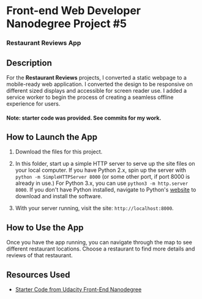 # Front-end Web Developer Nanodegree Project #5

### Restaurant Reviews App

## Description

For the **Restaurant Reviews** projects, I converted a static webpage to a mobile-ready web application. I converted the design to be responsive on different sized displays and accessible for screen reader use. I added a service worker to begin the process of creating a seamless offline experience for users.

#### Note: starter code was provided. See commits for my work.


## How to Launch the App

1. Download the files for this project.

2. In this folder, start up a simple HTTP server to serve up the site files on your local computer. If you have Python 2.x, spin up the server with `python -m SimpleHTTPServer 8000` (or some other port, if port 8000 is already in use.) For Python 3.x, you can use `python3 -m http.server 8000`. If you don't have Python installed, navigate to Python's [website](https://www.python.org/) to download and install the software.

3. With your server running, visit the site: `http://localhost:8000`.

## How to Use the App
Once you have the app running, you can navigate through the map to see different restaurant locations. Choose a restaurant to find more details and reviews of that restaurant.

## Resources Used
* [Starter Code from Udacity Front-End Nanodegree](https://github.com/udacity/mws-restaurant-stage-1)


